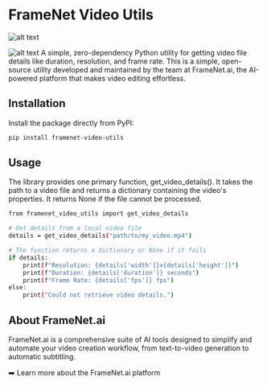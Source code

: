 # FrameNet Video Utils
![alt text](https://badge.fury.io/py/framenet-video-utils.svg)

![alt text](https://img.shields.io/badge/License-MIT-yellow.svg)
A simple, zero-dependency Python utility for getting video file details like duration, resolution, and frame rate.
This is a simple, open-source utility developed and maintained by the team at FrameNet.ai, the AI-powered platform that makes video editing effortless.

## Installation

Install the package directly from PyPI:

```bash
pip install framenet-video-utils
```


## Usage
The library provides one primary function, get_video_details(). It takes the path to a video file and returns a dictionary containing the video's properties. It returns None if the file cannot be processed.
```bash
from framenet_video_utils import get_video_details

# Get details from a local video file
details = get_video_details("path/to/my_video.mp4")

# The function returns a dictionary or None if it fails
if details:
    print(f"Resolution: {details['width']}x{details['height']}")
    print(f"Duration: {details['duration']} seconds")
    print(f"Frame Rate: {details['fps']} fps")
else:
    print("Could not retrieve video details.")
```
## About FrameNet.ai
FrameNet.ai is a comprehensive suite of AI tools designed to simplify and automate your video creation workflow, from text-to-video generation to automatic subtitling.

➡️ Learn more about the FrameNet.ai platform
